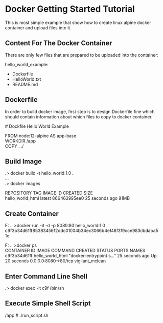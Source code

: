 # Docker Getting Started Tutorial
This is most simple example that show how to create linux alpine docker container and upload files into it.


## Content For The Docker Container
There are only few files that are prepared to be uploaded into the container:

hello_world_example:
- Dockerfile
- HelloWorld.txt
- README.md

## Dockerfile
In order to build docker image, first step is to design Dockerfile fine which should contain information about which files to copy to docker container.

\# Dockfile Hello World Example

FROM node:12-alpine AS app-base\
WORKDIR /app\
COPY . ./

## Build Image

.> docker build -t hello_world:1.0 .\
...\
.> docker images

REPOSITORY               TAG         IMAGE ID       CREATED          SIZE\
hello_world_html         latest      866463995ee0   25 seconds ago   91MB

## Create Container

F: .. >docker run -it -d -p 8080:80 hello_world:1.0
c9f3b34d61ff85383456f2ddc01004b34ec3066b4ef48f3f9cce983dbdaba51e

F: .. >docker ps\
CONTAINER ID   IMAGE              COMMAND                  CREATED          STATUS          PORTS                  NAMES\
c9f3b34d61ff   hello_world_html   "docker-entrypoint.s…"   25 seconds ago   Up 20 seconds   0.0.0.0:8080->80/tcp   vigilant_mclean

## Enter Command Line Shell
.> docker exec -it c9f /bin/sh

## Execute Simple Shell Script
/app # ./run_script.sh

